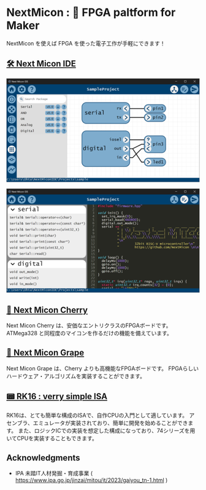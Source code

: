 # NextMicon : 🔰 FPGA paltform for Maker

NextMicon を使えば FPGA を使った電子工作が手軽にできます！

## [🛠️ Next Micon IDE](https://github.com/NextMicon/NextMiconIDE)

![](./img/ide_hw.png)

![](./img/ide_sw.png)

## [🍒 Next Micon Cherry](https://github.com/NextMicon/NextMiconCherry)

Next Micon Cherry は、安価なエントリクラスのFPGAボードです。
ATMega328 と同程度のマイコンを作るだけの機能を備えています。

## [🍇 Next Micon Grape](https://github.com/NextMicon/NextMiconGrape)

Next Micon Grape は、Cherry よりも高機能なFPGAボードです。
FPGAらしいハードウェア・アルゴリズムを実装することができます。

## [📟 RK16 : verry simple ISA](https://github.com/kanade-k-1228/RISC-K)

RK16は、とても簡単な構成のISAで、自作CPUの入門として適しています。
アセンブラ、エミュレータが実装されており、簡単に開発を始めることができます。
また、ロジックICでの実装を想定した構成になっており、74シリーズを用いてCPUを実装することもできます。

## Acknowledgments

 - IPA 未踏IT人材発掘・育成事業 ( https://www.ipa.go.jp/jinzai/mitou/it/2023/gaiyou_tn-1.html )
